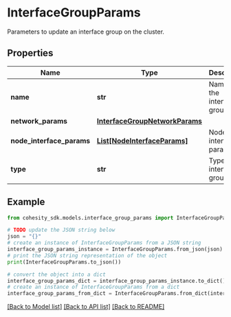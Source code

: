 # InterfaceGroupParams

Parameters to update an interface group on the cluster.

## Properties

Name | Type | Description | Notes
------------ | ------------- | ------------- | -------------
**name** | **str** | Name of the interface group. | 
**network_params** | [**InterfaceGroupNetworkParams**](InterfaceGroupNetworkParams.md) |  | [optional] 
**node_interface_params** | [**List[NodeInterfaceParams]**](NodeInterfaceParams.md) | Node and interface parameters. | 
**type** | **str** | Type of the interface group. | 

## Example

```python
from cohesity_sdk.models.interface_group_params import InterfaceGroupParams

# TODO update the JSON string below
json = "{}"
# create an instance of InterfaceGroupParams from a JSON string
interface_group_params_instance = InterfaceGroupParams.from_json(json)
# print the JSON string representation of the object
print(InterfaceGroupParams.to_json())

# convert the object into a dict
interface_group_params_dict = interface_group_params_instance.to_dict()
# create an instance of InterfaceGroupParams from a dict
interface_group_params_from_dict = InterfaceGroupParams.from_dict(interface_group_params_dict)
```
[[Back to Model list]](../README.md#documentation-for-models) [[Back to API list]](../README.md#documentation-for-api-endpoints) [[Back to README]](../README.md)


